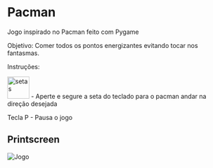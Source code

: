 # Pacman
Jogo inspirado no Pacman feito com Pygame

Objetivo:
Comer todos os pontos energizantes evitando tocar nos fantasmas.


Instruções:

<img src="https://images.vexels.com/media/users/3/153199/isolated/preview/c0facb164c02a5815d7efea4eb898a98---cone-de-tra--ado-de-teclas-de-seta-do-teclado-by-vexels.png" alt="setas" width=50 height=50>  - Aperte e segure a seta do teclado para o pacman andar na direção desejada

Tecla P - Pausa o jogo

## Printscreen
<img src="https://i.ibb.co/1dWrSc0/pacman.png" alt="Jogo" border="0"></a>
